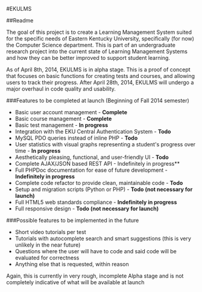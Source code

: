 #EKULMS

##Readme

The goal of this project is to create a Learning Management System suited for the specific needs of Eastern Kentucky University, specifically (for now) the Computer Science department. This is part of an undergraduate research project into the current state of Learning Management Systems and how they can be better improved to support student learning.

As of April 8th, 2014, EKULMS is in alpha stage. This is a proof of concept that focuses on basic functions for creating tests and courses, and allowing users to track their progress. After April 28th, 2014, EKULMS will undergo a major overhaul in code quality and usability. 

###Features to be completed at launch (Beginning of Fall 2014 semester)

* Basic user account management - **Complete**
* Basic course management - **Complete**
* Basic test management - **In progress**
* Integration with the EKU Central Authentication System  - **Todo**
* MySQL PDO queries instead of inline PHP - **Todo**
* User statistics with visual graphs representing a student's progress over time - **In progress**
* Aesthetically pleasing, functional, and user-friendly UI - **Todo**
* Complete AJAX/JSON based REST API - Indefinitely in progress**
* Full PHPDoc documentation for ease of future development - **Indefinitely in progress**
* Complete code refactor to provide clean, maintainable code - **Todo**
* Setup and migration scripts (Python or PHP) - **Todo (not necessary for launch)**
* Full HTML5 web standards compliance - **Indefinitely in progress**
* Full responsive design - **Todo (not necessary for launch)**


###Possible features to be implemented in the future

* Short video tutorials per test
* Tutorials with autocomplete search and smart suggestions (this is very unlikely in the near future)
* Questions where the user will have to code and said code will be evaluated for correctness
* Anything else that is requested, within reason

Again, this is currently in very rough, incomplete Alpha stage and is not completely indicative of what will be available at launch
